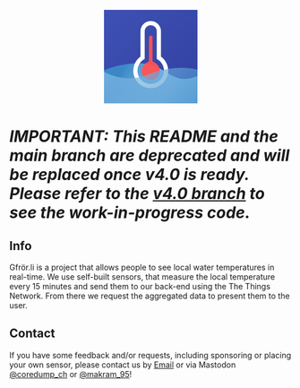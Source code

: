 
<p align="center">
    <img src="https://github.com/nliechti/gfroerli-ios/blob/main/Shared/Assets.xcassets/AppIcon.appiconset/AppIcon-ipad-83.5%402x.png" />
</p>

# _IMPORTANT: This README and the main branch are deprecated and will be replaced once v4.0 is ready. Please refer to the [v4.0 branch](https://github.com/gfroerli/app-iOS/tree/v4.0) to see the work-in-progress code._


## Info
Gfrör.li is a project that allows people to see local water temperatures in real-time.
We use self-built sensors, that measure the local temperature every 15 minutes and send them to our back-end using the The Things Network. From there we request the aggregated data to present them to the user.

## Contact
If you have some feedback and/or requests, including sponsoring or placing your own sensor, please contact us by [Email](mailto:appdev@coredump.ch) or via Mastodon [@coredump_ch](https://chaos.social/@coredump) or [@makram_95](https://swiss.social/@makram95)! 
